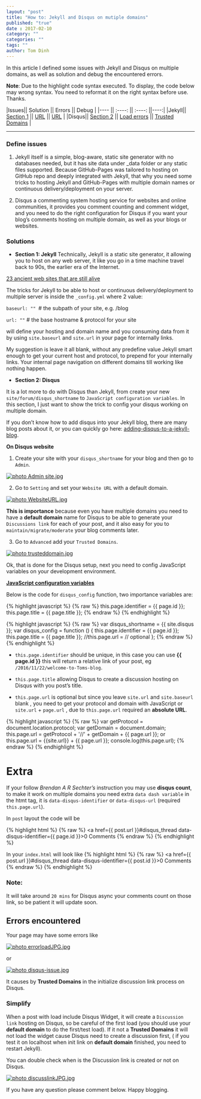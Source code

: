 ```yaml
---
layout: "post"
title: "How to: Jekyll and Disqus on mutiple domains"
published: "true"
date : 2017-02-10
category: ""
categories: ""
tags: ""
author: Tom Dinh
---
```

In this article I defined some issues with Jekyll and Disqus on multiple domains, as well as solution and debug the encountered errors.

**Note**: Due to the highlight code syntax executed. To display, the code below may wrong syntax. You need to reformat it on the right syntax before use. Thanks.

|Issues|| Solution || Errors || Debug |
|---- || :----: || :----:  ||----:|
|Jekyll|| [Section 1](#Section1) || [URL](#URL) || [URL](#URL) |
|Disqus|| [Section 2](#Section2) || [Load errors](#Loaderrors) || [Trusted Domains](#TrustedDomains) |


************

### Define issues
1. Jekyll itself is a simple, blog-aware, static site generator with no databases needed, but it has site data under _data folder or any static files supported. Because GitHub-Pages was tailored to hosting on GitHub repo and deeply integrated with Jekyll, that why you need some tricks to hosting Jekyll and GitHub-Pages with multiple domain names or continuous delivery/deployment on your server.

2. Disqus a commenting system hosting service for websites and online communities, it provides you comment counting and comment widget, and you need to do the right configuration for Disqus if you want your blog’s comments hosting on multiple domain, as well as your blogs or websites.

<div id ="Section1"></div>

### Solutions

+ **Section 1: Jekyll** 
<span id="URL"></span>
Technically, Jekyll is a static site generator, it allowing you to host on any web server, it like you go in a time machine travel back to 90s, the earlier era of the Internet.

[23 ancient web sites that are still alive](http://gizmodo.com/5960831/23-ancient-web-sites-that-are-still-alive)

The tricks for Jekyll to be able to host or continuous delivery/deployment to multiple server is inside the `_config.yml` where 2 value:

`baseurl: "" `# the subpath of your site, e.g. /blog

`url: ""` # the base hostname & protocol for your site

will define your hosting and domain name and you consuming data from it by using `site.baseurl` and `site.url` in your page for internally links.

My suggestion is leave it all blank, without any predefine value Jekyll smart enough to get your current host and protocol, to prepend for your internally links. Your internal page navigation on different domains till working like nothing happen.

<div id ="Section2"></div>

+ **Section 2: Disqus** 

It is a lot more to do with Disqus than Jekyll, from create your new `site/forum/disqus_shortname` to `JavaScript configuration variables`.
In this section, I just want to show the trick to config your disqus working on multiple domain.

If you don’t know how to add disqus into your Jekyll blog, there are many blog posts about it, or you can quickly go here: [adding-disqus-to-a-jekyll-blog](http://sgeos.github.io/jekyll/disqus/2016/02/14/adding-disqus-to-a-jekyll-blog.html).

**On Disqus website**

1.	Create your site with your `disqus_shortname` for your blog and then go to `Admin`.

<a href="http://s498.photobucket.com/user/tom0313/media/Blog%20post/JekyllDiscusHosing/Admin%20site.jpg.html" target="_blank"><img src="http://i498.photobucket.com/albums/rr350/tom0313/Blog%20post/JekyllDiscusHosing/Admin%20site.jpg" border="0" alt=" photo Admin site.jpg"/></a>

2.	Go to `Setting` and set your `Website URL` with a default domain.

<a href="http://s498.photobucket.com/user/tom0313/media/Blog%20post/JekyllDiscusHosing/WebsiteURL.jpg.html" target="_blank"><img src="http://i498.photobucket.com/albums/rr350/tom0313/Blog%20post/JekyllDiscusHosing/WebsiteURL.jpg" border="0" alt=" photo WebsiteURL.jpg"/></a>

**This is importance** because even you have multiple domains you need to have a **default domain** name for Disqus to be able to generate your `Discussions link` for each of your post, and it also easy for you to `maintain/migrate/moderate` your blog comments later.

3.	Go to `Advanced` add your `Trusted Domains`.

<a href="http://s498.photobucket.com/user/tom0313/media/Blog%20post/JekyllDiscusHosing/trusteddomain.jpg.html" target="_blank"><img src="http://i498.photobucket.com/albums/rr350/tom0313/Blog%20post/JekyllDiscusHosing/trusteddomain.jpg" border="0" alt=" photo trusteddomain.jpg"/></a>

Ok, that is done for the Disqus setup, next you need to config JavaScript variables on your  development environment.

[**JavaScript configuration variables**](https://help.disqus.com/customer/en/portal/articles/472098-javascript-configuration-variables)

Below is the code for `disqus_config` function, two importance variables are:

{% highlight javascript %}
{% raw %}
this.page.identifier = {{ page.id }};
this.page.title = {{ page.title }};
{% endraw %}
{% endhighlight %}


{% highlight javascript %}
{% raw %}
var disqus_shortname = {{ site.disqus }};
		var disqus_config = function () {
			this.page.identifier = {{ page.id }};
			this.page.title = {{ page.title }};
			//this.page.url = // optional
		}; 
{% endraw %}
{% endhighlight %}


+ `this.page.identifier` should be unique, in this case you can use **{{ page.id }}** this will return a relative link of your post, eg `/2016/11/22/welcome-to-Toms-blog`. 

+ `this.page.title` allowing Disqus to create a discussion hosting on Disqus with you post’s title.

+ `this.page.url` is optional but since you leave `site.url` and `site.baseurl` blank , you need to get your protocol and domain with JavaScript or `site.url` + `page.url` , due to `this.page.url` required an **absolute URL**.

{% highlight javascript %}
{% raw %}
var getProtocol = document.location.protocol;
var getDomain = document.domain;				
this.page.url = getProtocol + '//' + getDomain + {{ page.url }};
or
this.page.url = {{site.url}} + {{ page.url }};
console.log(this.page.url);
{% endraw %}
{% endhighlight %}

# Extra

If your follow *Brendan A R Sechter’s* instruction you may use **disqus count**, to make it work on multiple domains you need extra `data dash variable` in the htmt tag, it is `data-disqus-identifier` or `data-disqus-url` (required `this.page.url`).

In `post` layout the code will be

{% highlight html %}
{% raw %}
<a href={{ post.url }}#disqus_thread data-disqus-identifier={{ page.id }}>0 Comments</a> 
{% endraw %}
{% endhighlight %}

In your `index.html` will look like
{% highlight html %}
{% raw %}
<a href={{ post.url }}#disqus_thread  data-disqus-identifier={{ post.id }}>0 Comments</a>  
{% endraw %}
{% endhighlight %}

### Note: 

It will take around `20 mins` for Disqus async your comments count on those link, so be patient it will update soon.

<span id="Loaderrors"></span>

## Errors encountered

Your page may have some errors like

<a href="http://s498.photobucket.com/user/tom0313/media/Blog%20post/JekyllDiscusHosing/errorloadJPG.jpg.html" target="_blank"><img src="http://i498.photobucket.com/albums/rr350/tom0313/Blog%20post/JekyllDiscusHosing/errorloadJPG.jpg" border="0" alt=" photo errorloadJPG.jpg"/></a>

or

<a href="http://s498.photobucket.com/user/tom0313/media/Blog%20post/JekyllDiscusHosing/disqus-issue.jpg.html" target="_blank"><img src="http://i498.photobucket.com/albums/rr350/tom0313/Blog%20post/JekyllDiscusHosing/disqus-issue.jpg" border="0" alt=" photo disqus-issue.jpg"/></a>

It causes by **Trusted Domains** in the initialize discussion link process on Disqus.
<span id="TrustedDomains"></span>

### Simplify

 When a post with load include Disqus Widget, it will create a `Discussion link` hosting on Disqus, so be careful of the first load (you should use your **default domain** to do the first/test load). If it not a **Trusted Domains** it will not load the widget cause Disqus need to create a discussion first, ( if you test it on localhost when init link on **default domain** finished, you need to restart Jekyll).

You can double check when is the Discussion link is created or not on Disqus.

<a href="http://s498.photobucket.com/user/tom0313/media/Blog%20post/JekyllDiscusHosing/discusslinkJPG.jpg.html" target="_blank"><img src="http://i498.photobucket.com/albums/rr350/tom0313/Blog%20post/JekyllDiscusHosing/discusslinkJPG.jpg" border="0" alt=" photo discusslinkJPG.jpg"/></a>

If you have any question please comment below. Happy blogging.